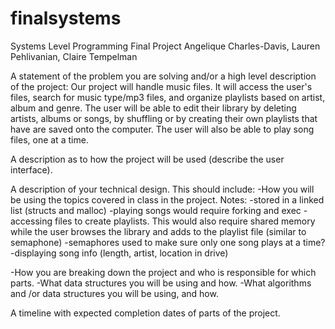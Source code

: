 # finalsystems
Systems Level Programming Final Project
Angelique Charles-Davis, Lauren Pehlivanian, Claire Tempelman

A statement of the problem you are solving and/or a high level description of the project:
Our project will handle music files. It will access the user's files, search for music type/mp3 files, and organize playlists based on artist, album and genre. The user will be able to edit their library by deleting artists, albums or songs, by shuffling or by creating their own playlists that have are saved onto the computer. The user will also be able to play song files, one at a time.

A description as to how the project will be used (describe the user interface).

A description of your technical design. This should include:
-How you will be using the topics covered in class in the project.
Notes:
  -stored in a linked list (structs and malloc)
  -playing songs would require forking and exec
  -accessing files to create playlists. This would also require shared memory while the user browses the library and adds to the playlist file (similar to semaphone)
  -semaphores used to make sure only one song plays at a time?
  -displaying song info (length, artist, location in drive)

-How you are breaking down the project and who is responsible for which parts.
-What data structures you will be using and how.
-What algorithms and /or data structures you will be using, and how.

A timeline with expected completion dates of parts of the project.
